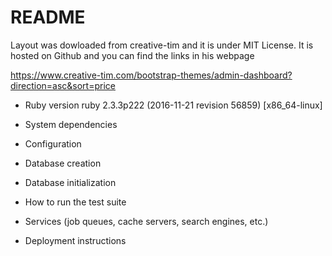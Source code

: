 # README

Layout was dowloaded from creative-tim and it is under MIT License. It is hosted on Github and you can find the links in his webpage

https://www.creative-tim.com/bootstrap-themes/admin-dashboard?direction=asc&sort=price 


* Ruby version ruby 2.3.3p222 (2016-11-21 revision 56859) [x86_64-linux]

* System dependencies

* Configuration

* Database creation

* Database initialization

* How to run the test suite

* Services (job queues, cache servers, search engines, etc.)

* Deployment instructions
